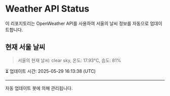 
# Weather API Status

이 리포지토리는 OpenWeather API를 사용하여 서울의 날씨 정보를 자동으로 업데이트합니다.

## 현재 서울 날씨
> 서울의 현재 날씨: clear sky, 온도: 17.93°C, 습도: 81%

⏳ 업데이트 시간: 2025-05-29 16:13:38 (UTC)

---
자동 업데이트 봇에 의해 관리됩니다.
